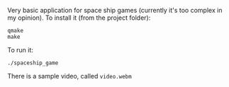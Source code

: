 Very basic application for space ship games (currently it's too complex in my opinion). 
To install it (from the project folder):
```
qmake 
make 
```
To run it:
```
./spaceship_game
```
There is a sample video, called ```video.webm```

